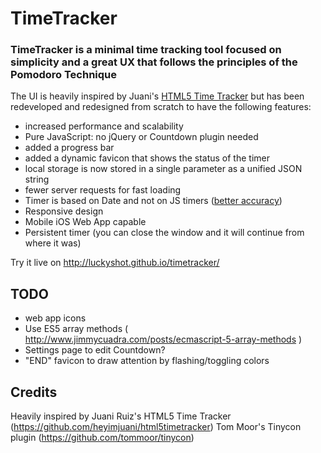 TimeTracker
================

### TimeTracker is a minimal time tracking tool focused on simplicity and a great UX that follows the principles of the Pomodoro Technique

The UI is heavily inspired by Juani's <a href="https://github.com/heyimjuani/html5timetracker">HTML5 Time Tracker</a> but has been redeveloped and redesigned from scratch to have the following features:

- increased performance and scalability
- Pure JavaScript: no jQuery or Countdown plugin needed
- added a progress bar
- added a dynamic favicon that shows the status of the timer
- local storage is now stored in a single parameter as a unified JSON string
- fewer server requests for fast loading
- Timer is based on Date and not on JS timers (<a href="http://stackoverflow.com/a/6347336/217180">better accuracy</a>)
- Responsive design
- Mobile iOS Web App capable
- Persistent timer (you can close the window and it will continue from where it was)

Try it live on http://luckyshot.github.io/timetracker/

TODO
----------------

- web app icons
- Use ES5 array methods ( http://www.jimmycuadra.com/posts/ecmascript-5-array-methods )
- Settings page to edit Countdown?
- "END" favicon to draw attention by flashing/toggling colors



Credits
----------------

Heavily inspired by Juani Ruiz's HTML5 Time Tracker (https://github.com/heyimjuani/html5timetracker)
Tom Moor's Tinycon plugin (https://github.com/tommoor/tinycon)
